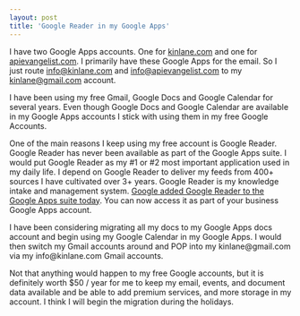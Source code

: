 ```yaml
---
layout: post
title: 'Google Reader in my Google Apps'
---
```

I have two Google Apps accounts.  One for <a href="http://www.kinlane.com" target="_blank">kinlane.com</a> and one for <a href="http://www.apievangelist.com" target="_blank">apievangelist.com</a>.  I primarily have these Google Apps for the email.  So I just route info@kinlane.com and info@apievangelist.com to my kinlane@gmail.com account.<p></p>
I have been using my free Gmail, Google Docs and Google Calendar for several years.  Even though Google Docs and Google Calendar are available in my Google Apps accounts I stick with using them in my free Google Accounts.<p></p>
One of the main reasons I keep using my free account is Google Reader.  Google Reader has never been available as part of the Google Apps suite.  I would put Google Reader as my #1 or #2 most important application used in my daily life.  I depend on Google Reader to deliver my feeds from 400+ sources I have cultivated over 3+ years.   Google Reader is my knowledge intake and management system.
<img src="http://kinlane-productions.s3.amazonaws.com/google/google-reader-icons.jpg" alt="" align="right" />
<a href="http://googleenterprise.blogspot.com/2010/11/now-available-with-google-apps-google.html" target="_blank">Google added Google Reader to the Google Apps suite today</a>.  You can now access it as part of your business Google Apps account.<p></p>
I have been considering migrating all my docs to my Google Apps docs account and begin using my Google Calendar in my Google Apps.   I would then switch my Gmail accounts around and POP into my kinlane@gmail.com via my info@kinlane.com Gmail accounts.<p></p>
Not that anything would happen to my free Google accounts, but it is definitely worth $50 / year for me to keep my email, events, and document data available and be able to add premium services, and more storage in my account.  I think I will begin the migration during the holidays.